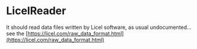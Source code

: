 # LicelReader

It should read data files written by Licel software, as usual undocumented...
 see the [https://licel.com/raw_data_format.html](https://licel.com/raw_data_format.html)

